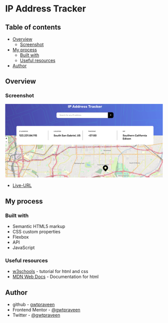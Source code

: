 # IP Address Tracker

## Table of contents

- [Overview](#overview)
  - [Screenshot](#screenshot)
- [My process](#my-process)
  - [Built with](#built-with)
  - [Useful resources](#useful-resources)
- [Author](#author)

## Overview

### Screenshot

![the screenshot](./Screenshot.png)
- [Live-URL](https://ipaddrtracker.netlify.app/)

## My process

### Built with

- Semantic HTML5 markup
- CSS custom properties
- Flexbox
- API
- JavaScript

### Useful resources

- [w3schools](https://www.w3schools.com/) - tutorial for html and css
- [MDN Web Docs](https://developer.mozilla.org/en-US/docs/Web/HTML) - Documentation for html

## Author

- github - [gwtpraveen](https://github.com/gwtpraveen)
- Frontend Mentor - [@gwtpraveen](https://www.frontendmentor.io/profile/gwtpraveen)
- Twitter - [@gwtpraveen](https://twitter.com/gwtPraveen)
